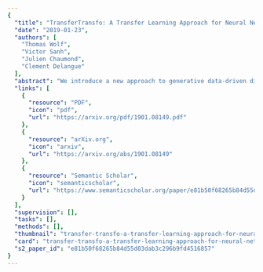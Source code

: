 ```yaml
---
{
  "title": "TransferTransfo: A Transfer Learning Approach for Neural Network Based Conversational Agents",
  "date": "2019-01-23",
  "authors": [
    "Thomas Wolf",
    "Victor Sanh",
    "Julien Chaumond",
    "Clement Delangue"
  ],
  "abstract": "We introduce a new approach to generative data-driven dialogue systems (e.g. chatbots) called TransferTransfo which is a combination of a Transfer learning based training scheme and a high-capacity Transformer model. Fine-tuning is performed by using a multi-task objective which combines several unsupervised prediction tasks. The resulting fine-tuned model shows strong improvements over the current state-of-the-art end-to-end conversational models like memory augmented seq2seq and information-retrieval models. On the privately held PERSONA-CHAT dataset of the Conversational Intelligence Challenge 2, this approach obtains a new state-of-the-art, with respective perplexity, Hits@1 and F1 metrics of 16.28 (45 % absolute improvement), 80.7 (46 % absolute improvement) and 19.5 (20 % absolute improvement).",
  "links": [
    {
      "resource": "PDF",
      "icon": "pdf",
      "url": "https://arxiv.org/pdf/1901.08149.pdf"
    },
    {
      "resource": "arXiv.org",
      "icon": "arxiv",
      "url": "https://arxiv.org/abs/1901.08149"
    },
    {
      "resource": "Semantic Scholar",
      "icon": "semanticscholar",
      "url": "https://www.semanticscholar.org/paper/e81b50f68265b84d55d03dab3c296b9fd4516857"
    }
  ],
  "supervision": [],
  "tasks": [],
  "methods": [],
  "thumbnail": "transfer-transfo-a-transfer-learning-approach-for-neural-network-based-conversational-agents-thumb.jpg",
  "card": "transfer-transfo-a-transfer-learning-approach-for-neural-network-based-conversational-agents-card.jpg",
  "s2_paper_id": "e81b50f68265b84d55d03dab3c296b9fd4516857"
}
---
```


